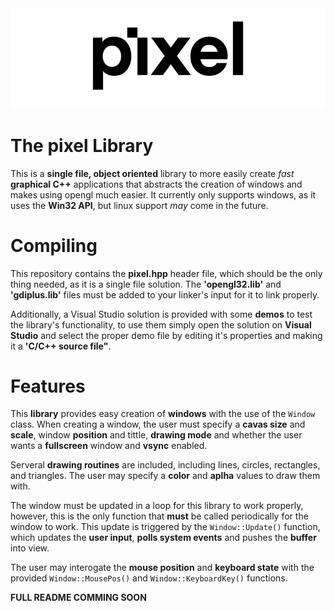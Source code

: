 <img src="pixel.jpg" width=1000>

# The pixel Library

This is a **single file, object oriented** library to more easily 
create *fast* **graphical C++** applications that abstracts the 
creation of windows and makes using opengl much easier. It
currently only supports windows, as it uses the **Win32 API**, but
linux support *may* come in the future. 

# Compiling

This repository contains the **pixel.hpp** header file, which 
should be the only thing needed, as it is a single file solution.
The **'opengl32.lib'** and **'gdiplus.lib'** files must be added
to your linker's input for it to link properly.

Additionally, a Visual Studio solution is provided with some
**demos** to test the library's functionality, to use them simply
open the solution on **Visual Studio** and select the proper demo
file by editing it's properties and making it a **'C/C++ source
file"**.

# Features

This **library** provides easy creation of **windows** with the use of
the `Window` class. When creating a window, the user must specify
a **cavas size** and **scale**, window **position** and tittle, **drawing mode** 
and whether the user wants a **fullscreen** window and **vsync** enabled.

Serveral **drawing routines** are included, including lines, circles,
rectangles, and triangles. The user may specify a **color** and **aplha** 
values to draw them with.

The window must be updated in a loop for this library to work properly,
however, this is the only function that **must** be called periodically 
for the window to work. This update is triggered by the `Window::Update()` 
function, which updates the **user input**, **polls system events** and 
pushes the **buffer** into view.

The user may interogate the **mouse position** and **keyboard state** 
with the provided `Window::MousePos()` and `Window::KeyboardKey()` functions.

**FULL README COMMING SOON**
